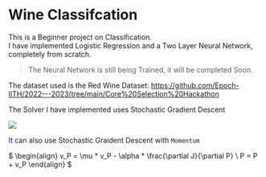 # Wine Classifcation

This is a Beginner project on Classification.  
I have implemented Logistic Regression and a Two Layer Neural Network, completely from scratch.
<br>

>The Neural Network is still being Trained, it will be completed Soon.


The dataset used is the Red Wine Dataset: https://github.com/Epoch-IITH/2022---2023/tree/main/Core%20Selection%20Hackathon

The Solver I have implemented uses Stochastic Gradient Descent <br>

<img src="https://latex.codecogs.com/gif.latex?P = P - \alpha * \frac{\partial J}{\partial P}"/>

It can also use Stochastic Graident Descent with `Momentum`

$
\begin{align}
    v_P = \mu * v_P - \alpha * \frac{\partial J}{\partial P}
    \\
    P = P + v_P
\end{align}
$




